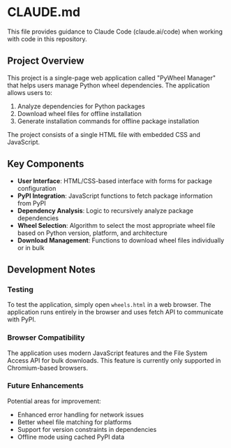 # CLAUDE.md

This file provides guidance to Claude Code (claude.ai/code) when working with code in this repository.

## Project Overview

This project is a single-page web application called "PyWheel Manager" that helps users manage Python wheel dependencies. The application allows users to:

1. Analyze dependencies for Python packages
2. Download wheel files for offline installation
3. Generate installation commands for offline package installation

The project consists of a single HTML file with embedded CSS and JavaScript.

## Key Components

- **User Interface**: HTML/CSS-based interface with forms for package configuration
- **PyPI Integration**: JavaScript functions to fetch package information from PyPI
- **Dependency Analysis**: Logic to recursively analyze package dependencies
- **Wheel Selection**: Algorithm to select the most appropriate wheel file based on Python version, platform, and architecture
- **Download Management**: Functions to download wheel files individually or in bulk

## Development Notes

### Testing

To test the application, simply open `wheels.html` in a web browser. The application runs entirely in the browser and uses fetch API to communicate with PyPI.

### Browser Compatibility

The application uses modern JavaScript features and the File System Access API for bulk downloads. This feature is currently only supported in Chromium-based browsers.

### Future Enhancements

Potential areas for improvement:
- Enhanced error handling for network issues
- Better wheel file matching for platforms
- Support for version constraints in dependencies
- Offline mode using cached PyPI data